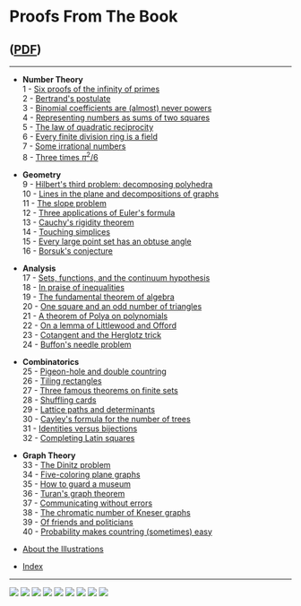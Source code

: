 # Proofs From The Book 

## ([PDF](/Proofs%20from%20THE%20BOOK.pdf))

---------

* **Number Theory**      
  1 - [Six proofs of the infinity of primes]()      
  2 - [Bertrand's postulate]()            
  3 - [Binomial coefficients are (almost) never powers]()      
  4 - [Representing numbers as sums of two squares]()                  
  5 - [The law of quadratic reciprocity]()                  
  6 - [Every finite division ring is a field]()                  
  7 - [Some irrational numbers]()                  
  8 - [Three times $\pi^2/6$]()                  
  
* **Geometry**            
  9 - [Hilbert's third problem: decomposing polyhedra]()                  
  10 - [Lines in the plane and decompositions of graphs]()                  
  11 - [The slope problem]()                  
  12 - [Three applications of Euler's formula]()                  
  13 - [Cauchy's rigidity theorem]()                  
  14 - [Touching simplices]()                  
  15 - [Every large point set has an obtuse angle]()                  
  16 - [Borsuk's conjecture]()                  
              
* **Analysis**            
  17 - [Sets, functions, and the continuum hypothesis]()            
  18 - [In praise of inequalities]()            
  19 - [The fundamental theorem of algebra]()            
  20 - [One square and an odd number of triangles]()            
  21 - [A theorem of Polya on polynomials]()            
  22 - [On a lemma of Littlewood and Offord]()            
  23 - [Cotangent and the Herglotz trick]()            
  24 - [Buffon's needle problem]()            
  
* **Combinatorics**            
  25 - [Pigeon-hole and double countring]()            
  26 - [Tiling rectangles]()            
  27 - [Three famous theorems on finite sets]()      
  28 - [Shuffling cards]()      
  29 - [Lattice paths and determinants]()      
  30 - [Cayley's formula for the number of trees]()      
  31 - [Identities versus bijections]()      
  32 - [Completing Latin squares]()      
  
* **Graph Theory**      
  33 - [The Dinitz problem]()      
  34 - [Five-coloring plane graphs]()      
  35 - [How to guard a museum]()      
  36 - [Turan's graph theorem]()      
  37 - [Communicating without errors]()      
  38 - [The chromatic number of Kneser graphs]()      
  39 - [Of friends and politicians]()      
  40 - [Probability makes countring (sometimes) easy]()      
  
* [About the Illustrations]()

* [Index]()

---------


![](/img/proofs-from-the-book-001.jpg)
![](/img/proofs-from-the-book-002.jpg)
![](/img/proofs-from-the-book-003.jpg)
![](/img/proofs-from-the-book-004.jpg)
![](/img/proofs-from-the-book-005.jpg)
![](/img/proofs-from-the-book-006.jpg)
![](/img/proofs-from-the-book-007.jpg)
![](/img/proofs-from-the-book-008.jpg)
![](/img/proofs-from-the-book-009.jpg)
